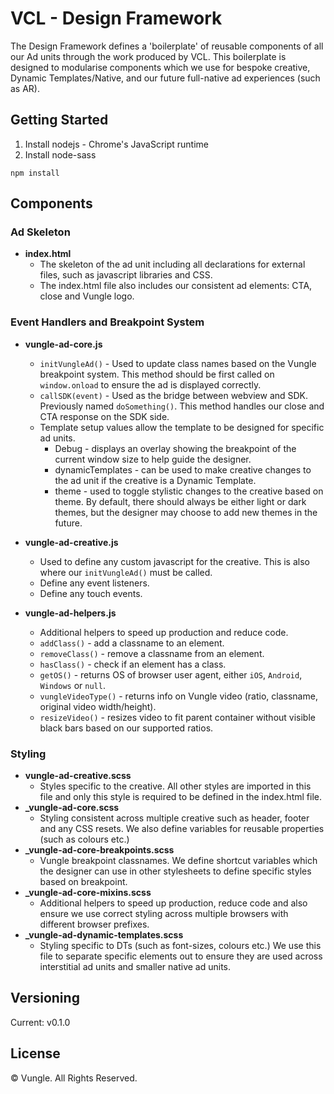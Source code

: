 # VCL - Design Framework

The Design Framework defines a 'boilerplate' of reusable components of all our Ad units through the work produced by VCL. This boilerplate is designed to modularise components which we use for bespoke creative, Dynamic Templates/Native, and our future full-native ad experiences (such as AR).


## Getting Started

1. Install nodejs - Chrome's JavaScript runtime
2. Install node-sass

```
npm install
```


## Components
### Ad Skeleton
* **index.html**
	* The skeleton of the ad unit including all declarations for external files, such as javascript libraries and CSS.
	* The index.html file also includes our consistent ad elements: CTA, close and Vungle logo.

### Event Handlers and Breakpoint System
* **vungle-ad-core.js**
	* `initVungleAd()` - Used to update class names based on the Vungle breakpoint system. This method should be first called on `window.onload` to ensure the ad is displayed correctly.
	* `callSDK(event)` - Used as the bridge between webview and SDK. Previously named `doSomething()`. This method handles our close and CTA response on the SDK side.
	* Template setup values allow the template to be designed for specific ad units.
		* Debug - displays an overlay showing the breakpoint of the current window size to help guide the designer.
		* dynamicTemplates - can be used to make creative changes to the ad unit if the creative is a Dynamic Template.
		* theme - used to toggle stylistic changes to the creative based on theme. By default, there should always be either light or dark themes, but the designer may choose to add new themes in the future.

* **vungle-ad-creative.js**
	* Used to define any custom javascript for the creative. This is also where our `initVungleAd()` must be called.
	* Define any event listeners.
	* Define any touch events.

* **vungle-ad-helpers.js**
	* Additional helpers to speed up production and reduce code.
	* `addClass()` - add a classname to an element.
	* `removeClass()` - remove a classname from an element.
	* `hasClass()` - check if an element has a class.
	* `getOS()` - returns OS of browser user agent, either `iOS`, `Android`, `Windows` or `null`.
	* `vungleVideoType()` - returns info on Vungle video (ratio, classname, original video width/height).
	* `resizeVideo()` - resizes video to fit parent container without visible black bars based on our supported ratios.

### Styling
* **vungle-ad-creative.scss**
	* Styles specific to the creative. All other styles are imported in this file and only this style is required to be defined in the index.html file.
* **_vungle-ad-core.scss**
	* Styling consistent across multiple creative such as header, footer and any CSS resets. We also define variables for reusable properties (such as colours etc.)
* **_vungle-ad-core-breakpoints.scss**
	* Vungle breakpoint classnames. We define shortcut variables which the designer can use in other stylesheets to define specific styles based on breakpoint.
* **_vungle-ad-core-mixins.scss**
	* Additional helpers to speed up production, reduce code and also ensure we use correct styling across multiple browsers with different browser prefixes.
* **_vungle-ad-dynamic-templates.scss**
	* Styling specific to DTs (such as font-sizes, colours etc.) We use this file to separate specific elements out to ensure they are used across interstitial ad units and smaller native ad units.


## Versioning
Current: v0.1.0


## License
© Vungle. All Rights Reserved.

